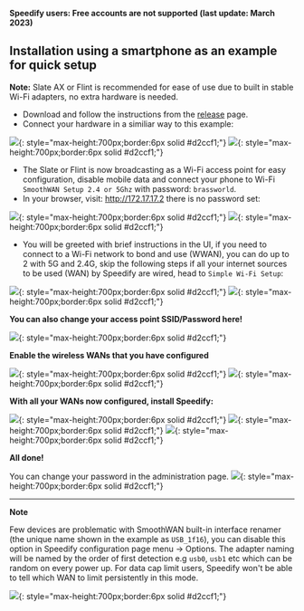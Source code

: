 <b>Speedify users: Free accounts are not supported (last update: March 2023)</b>
<h2>Installation using a smartphone as an example for quick setup</h2>
<b>Note:</b> Slate AX or Flint is recommended for ease of use due to built in stable Wi-Fi adapters, no extra hardware is needed.<br>
  
- Download and follow the instructions from the [release](https://github.com/TalalMash/SmoothWAN/releases) page. <br>
- Connect your hardware in a similiar way to this example: <br>

![](https://github.com/TalalMash/SmoothWAN-web/raw/main/Basic%20Setup%20Guide%20assets/1slate.svg){: style="max-height:700px;border:6px solid #d2ccf1;"}
![](assets/flintports.png){: style="max-height:700px;border:6px solid #d2ccf1;"}

- The Slate or Flint is now broadcasting as a Wi-Fi access point for easy configuration, disable mobile data and connect your phone to Wi-Fi `SmoothWAN Setup 2.4 or 5Ghz` with password: `brassworld`. <br>
- In your browser, visit: http://172.17.17.2 there is no password set: <br>

![](assets/setup/1.webp){: style="max-height:700px;border:6px solid #d2ccf1;"}
![](assets/setup/2.webp){: style="max-height:700px;border:6px solid #d2ccf1;"}

- You will be greeted with brief instructions in the UI, if you need to connect to a Wi-Fi network to bond and use (WWAN), you can do up to 2 with 5G and 2.4G, skip the following steps if all your internet sources to be used (WAN) by Speedify are wired, head to `Simple Wi-Fi Setup`: 

![](assets/setup/3.webp){: style="max-height:700px;border:6px solid #d2ccf1;"}
![](assets/setup/4.webp){: style="max-height:700px;border:6px solid #d2ccf1;"}

**You can also change your access point SSID/Password here!**

![](assets/setup/5.webp){: style="max-height:700px;border:6px solid #d2ccf1;"}

**Enable the wireless WANs that you have configured**

![](assets/setup/6.webp){: style="max-height:700px;border:6px solid #d2ccf1;"}
![](assets/setup/7.webp){: style="max-height:700px;border:6px solid #d2ccf1;"}

**With all your WANs now configured, install Speedify:**

![](assets/setup/9.webp){: style="max-height:700px;border:6px solid #d2ccf1;"}
![](assets/setup/10.webp){: style="max-height:700px;border:6px solid #d2ccf1;"}
![](assets/setup/11.webp){: style="max-height:700px;border:6px solid #d2ccf1;"}

**All done!**

You can change your password in the administration page.
![](assets/setup/12.webp){: style="max-height:700px;border:6px solid #d2ccf1;"}

***
**Note**

Few devices are problematic with SmoothWAN built-in interface renamer (the unique name shown in the example as `USB_1f16`), you can disable this option in Speedify configuration page menu -> Options. The adapter naming will be named by the order of first detection e.g `usb0`, `usb1` etc which can be random on every power up. 
For data cap limit users, Speedify won't be able to tell which WAN to limit persistently in this mode.

![](assets/setup/13.webp){: style="max-height:700px;border:6px solid #d2ccf1;"}